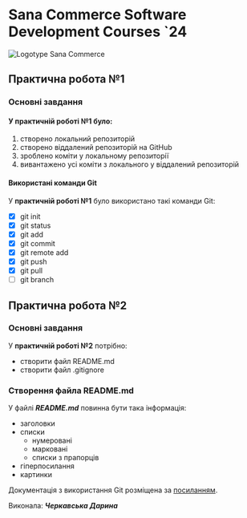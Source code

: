 # **Sana Commerce Software Development Courses `24**
![Logotype Sana Commerce](https://upload.wikimedia.org/wikipedia/commons/0/08/Sana_Commerce_Logo.png)
## **Практична робота №1**
### **Основні завдання**
#### У **практичній роботі №1** було:
1. створено локальний репозиторій
1. створено віддалений репозиторій на GitHub
1. зроблено коміти у локальному репозиторії
1. вивантажено усі коміти з локального у віддалений репозиторій
#### **Використані команди Git**
У **практичній роботі №1** було використано такі команди Git:
- [x] git init
- [x] git status
- [x] git add
- [x] git commit
- [x] git remote add
- [x] git push
- [x] git pull
- [ ] git branch
## **Практична робота №2**
### **Основні завдання**
У **практичній роботі №2** потрібно:
* створити файл README.md
* створити файл .gitignore
 ### **Створення файла README.md**
У файлі ***README.md*** повинна бути така інформація:
- заголовки
- списки
  - нумеровані
  - марковані
  - списки з прапорців
- гіперпосилання
- картинки

Документація з використання Git розміщена за [посиланням](https://docs.google.com/document/d/1agdvcLqd2w2rWS0-fCqwsevO-7QN2xLpZPq7Haylq4U/edit).

Виконала: ***Черкавська Дарина***







